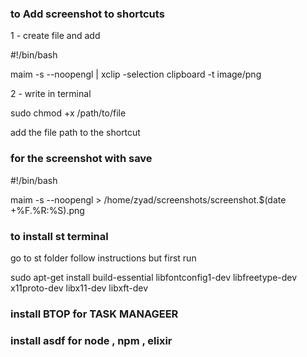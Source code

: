 ### to Add screenshot to shortcuts 
1 - create file and add 
 
  #!/bin/bash

  maim -s --noopengl | xclip -selection clipboard -t image/png

>>>>

2 - write in terminal 

  sudo chmod +x /path/to/file

>>>>

add the file path to the shortcut 

### for the screenshot with save 
 
#!/bin/bash

maim -s --noopengl > /home/zyad/screenshots/screenshot.$(date +%F.%R:%S).png

>>>>



###  to install st terminal 

go to st folder follow instructions but first run 

  sudo apt-get install build-essential libfontconfig1-dev libfreetype-dev x11proto-dev libx11-dev libxft-dev


>>>>>>

### install BTOP for TASK MANAGEER 

### install asdf for node , npm , elixir 
